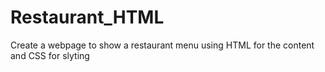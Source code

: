 # Restaurant_HTML
Create a webpage to show a restaurant menu using HTML for the content and CSS for slyting
